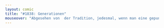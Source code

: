 ```yaml
---
layout: comic
title: "#1838: Generationen"
mouseover: "Abgesehen von  der Tradition, jedesmal, wenn man eine gepunktete Krawatte trägt, gleichzeitig eine gepunktete Krawatte tragen zu müssen."
---
```

